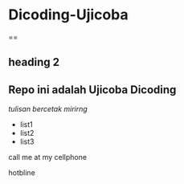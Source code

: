 # Dicoding-Ujicoba

== 
## heading 2

Repo ini adalah Ujicoba Dicoding
--
 *tulisan bercetak mirirng*
- list1
- list2
- list3
  
call me at my cellphone
  
 hotbline

